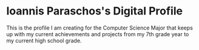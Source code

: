 # Ioannis Paraschos's Digital Profile
This is the profile I am creating for the Computer Science Major that keeps up with my current achievements and projects from my 7th grade year to my current high school grade. 
